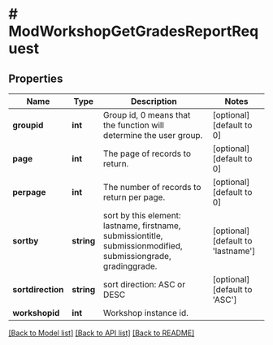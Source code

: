 # # ModWorkshopGetGradesReportRequest

## Properties

Name | Type | Description | Notes
------------ | ------------- | ------------- | -------------
**groupid** | **int** | Group id, 0 means that the function will determine the user group. | [optional] [default to 0]
**page** | **int** | The page of records to return. | [optional] [default to 0]
**perpage** | **int** | The number of records to return per page. | [optional] [default to 0]
**sortby** | **string** | sort by this element: lastname, firstname, submissiontitle,                     submissionmodified, submissiongrade, gradinggrade. | [optional] [default to 'lastname']
**sortdirection** | **string** | sort direction: ASC or DESC | [optional] [default to 'ASC']
**workshopid** | **int** | Workshop instance id. |

[[Back to Model list]](../../README.md#models) [[Back to API list]](../../README.md#endpoints) [[Back to README]](../../README.md)
